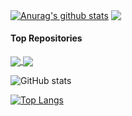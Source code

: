 
<a href="https://github.com/anuraghazra/github-readme-stats"><img align="center" src="https://github-readme-stats-rampant-7envvm7ey-rampantspark.vercel.app/api?username=rampantspark&show_icons=true&include_all_commits=true&count_private=true&theme=synthwave&hide_border=true" alt="Anurag's github stats" /></a>
<a href="https://github.com/anuraghazra/github-readme-stats"><img align="center" src="https://github-readme-stats-rampant-7envvm7ey-rampantspark.vercel.app/api/top-langs/?username=rampantspark&layout=compact&theme=synthwave&hide_border=true&count_private=true" /></a>

#### Top Repositories


<a href="https://github.com/anuraghazra/github-readme-stats">
  <img align="center" src="https://github-readme-stats.vercel.app/api/pin/?username=rampantspark&repo=github-readme-stats&theme=buefy" />
</a>
<a href="https://github.com/anuraghazra/anuraghazra.github.io">
  <img align="center" src="https://github-readme-stats.vercel.app/api/pin/?username=rampantspark&repo=anuraghazra.github.io&theme=buefy" />
</a>

![GitHub stats](https://github-readme-stats-rampant-7envvm7ey-rampantspark.vercel.app/api?username=rampantspark&show_icons=true&theme=synthwave&count_private=true)

[![Top Langs](https://github-readme-stats-rampant-7envvm7ey-rampantspark.vercel.app/api/top-langs/?username=rampantspark&theme=synthwave&langs_count=10&hide=css,asp.net,html,scss,shell,typescript,javascript,glsl,haxe,meson,makefile,nix,roff)](https://github.com/rampantspark/github-readme-stats)

